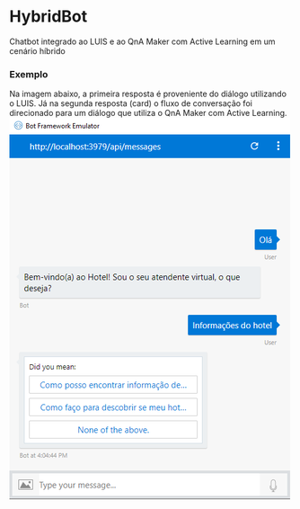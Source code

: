# HybridBot
Chatbot integrado ao LUIS e ao QnA Maker com Active Learning em um cenário híbrido

### Exemplo

Na imagem abaixo, a primeira resposta é proveniente do diálogo utilizando o LUIS. Já na segunda resposta (card) o fluxo de conversação foi direcionado para um diálogo que utiliza o QnA Maker com Active Learning.
![alt text](hybrid_bot.png)
